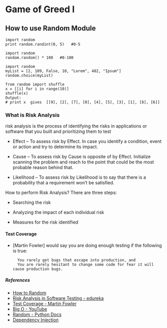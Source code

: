 # Game of Greed I

## How to use Random Module

    import random
    print random.randint(0, 5)   #0-5

    import random
    random.random() * 100   #0-100

    import random
    myList = [2, 109, False, 10, "Lorem", 482, "Ipsum"]
    random.choice(myList)

    from random import shuffle
    x = [[i] for i in range(10)]
    shuffle(x)
    Output:
    # print x  gives  [[9], [2], [7], [0], [4], [5], [3], [1], [8], [6]]

### What is Risk Analysis

risk analysis is the process of identifying the risks in applications or software that you built and prioritizing them to test

* Effect – To assess risk by Effect. In case you identify a condition, event or action and try to determine its impact.

* Cause – To assess risk by Cause is opposite of by Effect. Initialize scanning the problem and reach to the point that could be the most probable reason behind that.

* Likelihood – To assess risk by Likelihood is to say that there is a probability that a requirement won’t be satisfied.

How to perform Risk Analysis?
There are three steps:

* Searching the risk

* Analyzing the impact of each individual risk

* Measures for the risk identified

#### Test Coverage

* [Martin Fowler] would say you are doing enough testing if the following is true:

        You rarely get bugs that escape into production, and
        You are rarely hesitant to change some code for fear it will cause production bugs.

##### References

- [How to Random](https://www.pythonforbeginners.com/random/how-to-use-the-random-module-in-python)
- [Risk Analysis in Software Testing - edureka](https://www.edureka.co/blog/risk-analysis-in-software-testing/)
- [Test Coverage - Martin Fowler](https://martinfowler.com/bliki/TestCoverage.html)
- [Big O - YouTube](https://www.youtube.com/watch?v=v4cd1O4zkGw)
- [Random - Python Docs](https://docs.python.org/3/library/random.html)
- [Dependency Injection](https://www.freecodecamp.org/news/a-quick-intro-to-dependency-injection-what-it-is-and-when-to-use-it-7578c84fa88f/)
